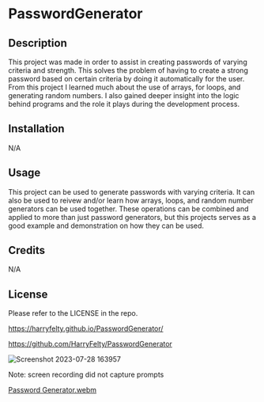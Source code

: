 # PasswordGenerator

## Description
This project was made in order to assist in creating passwords of varying criteria and strength. This solves the problem of having to create a strong password based on certain criteria by doing it automatically for the user. From this project I learned much about the use of arrays, for loops, and generating random numbers. I also gained deeper insight into the logic behind programs and the role it plays during the development process.

## Installation

N/A

## Usage
This project can be used to generate passwords with varying criteria. It can also be used to reivew and/or learn how arrays, loops, and random number generators can be used together. These operations can be combined and applied to more than just password generators, but this projects serves as a good example and demonstration on how they can be used. 

## Credits

N/A

## License

Please refer to the LICENSE in the repo.

https://harryfelty.github.io/PasswordGenerator/

https://github.com/HarryFelty/PasswordGenerator





![Screenshot 2023-07-28 163957](https://github.com/HarryFelty/PasswordGenerator/assets/125701349/64003fef-120c-4bca-8b8f-b389d8c8c0ac)







Note: screen recording did not capture prompts


[Password Generator.webm](https://github.com/HarryFelty/PasswordGenerator/assets/125701349/80ba447b-bd4d-4088-86d2-a5ad355d3b9c)
